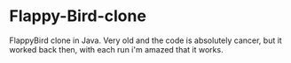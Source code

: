 # Flappy-Bird-clone
FlappyBird clone in Java.
Very old and the code is absolutely cancer, but it worked back then, with each run i'm amazed that it works.
